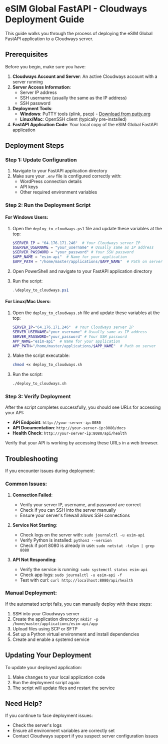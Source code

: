 # eSIM Global FastAPI - Cloudways Deployment Guide

This guide walks you through the process of deploying the eSIM Global FastAPI application to a Cloudways server.

## Prerequisites

Before you begin, make sure you have:

1. **Cloudways Account and Server**: An active Cloudways account with a server running
2. **Server Access Information**:
   - Server IP address
   - SSH username (usually the same as the IP address)
   - SSH password
3. **Deployment Tools**:
   - **Windows**: PuTTY tools (plink, pscp) - [Download from putty.org](https://www.putty.org/)
   - **Linux/Mac**: OpenSSH client (typically pre-installed)
4. **FastAPI Application Code**: Your local copy of the eSIM Global FastAPI application

## Deployment Steps

### Step 1: Update Configuration

1. Navigate to your FastAPI application directory
2. Make sure your `.env` file is configured correctly with:
   - WordPress connection details
   - API keys
   - Other required environment variables

### Step 2: Run the Deployment Script

#### For Windows Users:

1. Open the `deploy_to_cloudways.ps1` file and update these variables at the top:
   ```powershell
   $SERVER_IP = "64.176.171.246"  # Your Cloudways server IP
   $SERVER_USERNAME = "your_username" # Usually same as IP address
   $SERVER_PASSWORD = "your_password" # Your SSH password
   $APP_NAME = "esim-api"  # Name for your application
   $APP_PATH = "/home/master/applications/$APP_NAME"  # Path on server
   ```

2. Open PowerShell and navigate to your FastAPI application directory
3. Run the script:
   ```powershell
   .\deploy_to_cloudways.ps1
   ```

#### For Linux/Mac Users:

1. Open the `deploy_to_cloudways.sh` file and update these variables at the top:
   ```bash
   SERVER_IP="64.176.171.246"  # Your Cloudways server IP
   SERVER_USERNAME="your_username" # Usually same as IP address
   SERVER_PASSWORD="your_password" # Your SSH password
   APP_NAME="esim-api"  # Name for your application
   APP_PATH="/home/master/applications/$APP_NAME"  # Path on server
   ```

2. Make the script executable:
   ```bash
   chmod +x deploy_to_cloudways.sh
   ```

3. Run the script:
   ```bash
   ./deploy_to_cloudways.sh
   ```

### Step 3: Verify Deployment

After the script completes successfully, you should see URLs for accessing your API:

- **API Endpoint**: `http://your-server-ip:8080`
- **API Documentation**: `http://your-server-ip:8080/docs`
- **Health Check**: `http://your-server-ip:8080/api/health`

Verify that your API is working by accessing these URLs in a web browser.

## Troubleshooting

If you encounter issues during deployment:

### Common Issues:

1. **Connection Failed**:
   - Verify your server IP, username, and password are correct
   - Check if you can SSH into the server manually
   - Ensure your server's firewall allows SSH connections

2. **Service Not Starting**:
   - Check logs on the server with: `sudo journalctl -u esim-api`
   - Verify Python is installed: `python3 --version`
   - Check if port 8080 is already in use: `sudo netstat -tulpn | grep 8080`

3. **API Not Responding**:
   - Verify the service is running: `sudo systemctl status esim-api`
   - Check app logs: `sudo journalctl -u esim-api -f`
   - Test with curl: `curl http://localhost:8080/api/health`

### Manual Deployment:

If the automated script fails, you can manually deploy with these steps:

1. SSH into your Cloudways server
2. Create the application directory: `mkdir -p /home/master/applications/esim-api/app`
3. Upload files using SCP or SFTP
4. Set up a Python virtual environment and install dependencies
5. Create and enable a systemd service

## Updating Your Deployment

To update your deployed application:

1. Make changes to your local application code
2. Run the deployment script again
3. The script will update files and restart the service

## Need Help?

If you continue to face deployment issues:
- Check the server's logs
- Ensure all environment variables are correctly set
- Contact Cloudways support if you suspect server configuration issues 